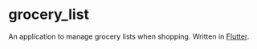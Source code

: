 # grocery_list

An application to manage grocery lists when shopping. Written in [Flutter](https://flutter.dev).

